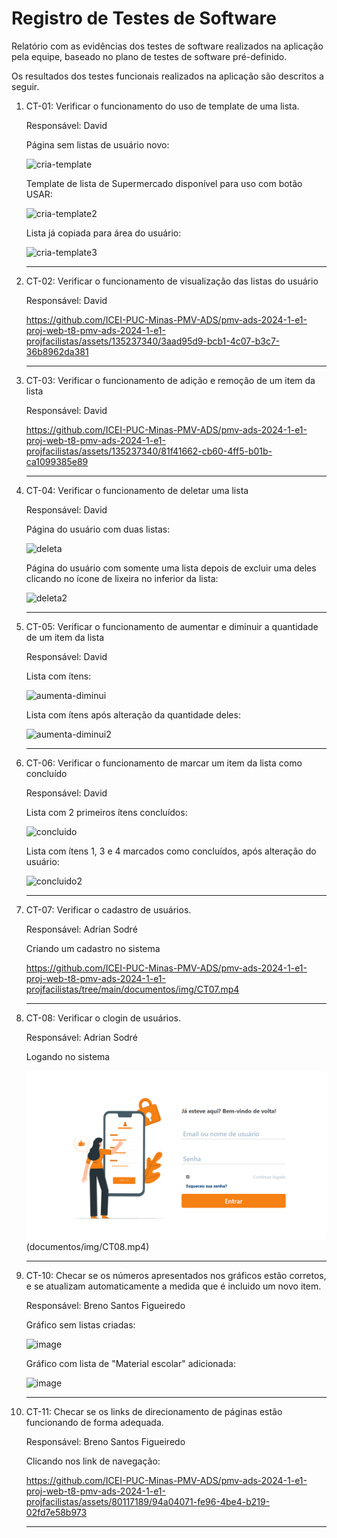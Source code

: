 # Registro de Testes de Software

Relatório com as evidências dos testes de software realizados na aplicação pela equipe, baseado no plano de testes de software pré-definido.

Os resultados dos testes funcionais realizados na aplicação são descritos a seguir.
<ol>
  <li> CT-01: Verificar o funcionamento do uso de template de uma lista.

  Responsável: David

  <p>Página sem listas de usuário novo:</p>
  
![cria-template](https://github.com/ICEI-PUC-Minas-PMV-ADS/pmv-ads-2024-1-e1-proj-web-t8-pmv-ads-2024-1-e1-projfacilistas/assets/135237340/729bd4fe-c297-4f8c-a03c-0d3c461cc50e)

  <p>Template de lista de Supermercado disponível para uso com botão USAR:</p>
  
  ![cria-template2](https://github.com/ICEI-PUC-Minas-PMV-ADS/pmv-ads-2024-1-e1-proj-web-t8-pmv-ads-2024-1-e1-projfacilistas/assets/135237340/afdcb43e-1178-49e7-a21a-22404acd8285)

  <p>Lista já copiada para área do usuário:</p>
  
  ![cria-template3](https://github.com/ICEI-PUC-Minas-PMV-ADS/pmv-ads-2024-1-e1-proj-web-t8-pmv-ads-2024-1-e1-projfacilistas/assets/135237340/1885ddc3-7cf0-4c96-a75d-90dff7b35894)

  </li>
  <hr>
  
  <li> CT-02: Verificar o funcionamento de visualização das listas do usuário

  Responsável: David

https://github.com/ICEI-PUC-Minas-PMV-ADS/pmv-ads-2024-1-e1-proj-web-t8-pmv-ads-2024-1-e1-projfacilistas/assets/135237340/3aad95d9-bcb1-4c07-b3c7-36b8962da381
  
  </li>

  <hr>
  
  <li> CT-03: Verificar o funcionamento de adição e remoção de um item da lista 

  Responsável: David


https://github.com/ICEI-PUC-Minas-PMV-ADS/pmv-ads-2024-1-e1-proj-web-t8-pmv-ads-2024-1-e1-projfacilistas/assets/135237340/81f41662-cb60-4ff5-b01b-ca1099385e89

  
  </li>

  <hr>
  
  <li> CT-04: Verificar o funcionamento de deletar uma lista

  Responsável: David

<p>Página do usuário com duas listas:</p>

![deleta](https://github.com/ICEI-PUC-Minas-PMV-ADS/pmv-ads-2024-1-e1-proj-web-t8-pmv-ads-2024-1-e1-projfacilistas/assets/135237340/08ccbf5e-a195-48f2-8614-6daba4bfe7e6)

<p>Página do usuário com somente uma lista depois de excluir uma deles clicando no ícone de lixeira no inferior da lista:</p>

![deleta2](https://github.com/ICEI-PUC-Minas-PMV-ADS/pmv-ads-2024-1-e1-proj-web-t8-pmv-ads-2024-1-e1-projfacilistas/assets/135237340/59d54195-a3ed-46c8-9c4f-82995606b89a)
  
  </li>

  <hr>
  
  <li> CT-05: Verificar o funcionamento de aumentar e diminuir a quantidade de um item da lista 

  Responsável: David
  <p>Lista com ítens:</p>
  
![aumenta-diminui](https://github.com/ICEI-PUC-Minas-PMV-ADS/pmv-ads-2024-1-e1-proj-web-t8-pmv-ads-2024-1-e1-projfacilistas/assets/135237340/aa6b29ff-ec7b-4997-9bb5-61c211f51836)

<p>Lista com ítens após alteração da quantidade deles:</p>

![aumenta-diminui2](https://github.com/ICEI-PUC-Minas-PMV-ADS/pmv-ads-2024-1-e1-proj-web-t8-pmv-ads-2024-1-e1-projfacilistas/assets/135237340/8301e9e2-593f-4b65-adbb-80721da161ae)

  </li>

  <hr>
  
  <li> CT-06: Verificar o funcionamento de marcar um item da lista como concluído 

  Responsável: David

<p>Lista com 2 primeiros ítens concluídos:</p>

![concluido](https://github.com/ICEI-PUC-Minas-PMV-ADS/pmv-ads-2024-1-e1-proj-web-t8-pmv-ads-2024-1-e1-projfacilistas/assets/135237340/ac963fc1-88b3-4398-9d7d-7c5af492852f)

<p>Lista com ítens 1, 3 e 4 marcados como concluídos, após alteração do usuário:</p>

  ![concluido2](https://github.com/ICEI-PUC-Minas-PMV-ADS/pmv-ads-2024-1-e1-proj-web-t8-pmv-ads-2024-1-e1-projfacilistas/assets/135237340/d3b2e9a9-60ac-4bd4-9e5b-bb37621d9a46)
  </li>

  
<hr>

<li> CT-07: Verificar o cadastro de usuários. 

  Responsável: Adrian Sodré

  <p>Criando um cadastro no sistema</p>

  https://github.com/ICEI-PUC-Minas-PMV-ADS/pmv-ads-2024-1-e1-proj-web-t8-pmv-ads-2024-1-e1-projfacilistas/tree/main/documentos/img/CT07.mp4

</li>

<hr>

<li> CT-08: Verificar o clogin de usuários. 

  Responsável: Adrian Sodré

  <p>Logando no sistema</p>

  ![CT08](documentos/img/CT08Img.png)(documentos/img/CT08.mp4)

  </li>

  <hr>

<li> CT-10: Checar se os números apresentados nos gráficos estão corretos, e se atualizam automaticamente a medida que é incluido um novo item.

  Responsável: Breno Santos Figueiredo

  <p>Gráfico sem listas criadas:</p>
  
  ![image](https://github.com/ICEI-PUC-Minas-PMV-ADS/pmv-ads-2024-1-e1-proj-web-t8-pmv-ads-2024-1-e1-projfacilistas/assets/80117189/8f291570-c952-4a31-8e3c-e759b32e838b)

  <p>Gráfico com lista de "Material escolar" adicionada:</p>
  
  ![image](https://github.com/ICEI-PUC-Minas-PMV-ADS/pmv-ads-2024-1-e1-proj-web-t8-pmv-ads-2024-1-e1-projfacilistas/assets/80117189/598a5d60-6b87-4a17-a37a-ead40ee34fc1)

  </li>
  <hr>

  <li> CT-11: Checar se os links de direcionamento de páginas estão funcionando de forma adequada.

  Responsável: Breno Santos Figueiredo

  <p>Clicando nos link de navegação:</p>
  
  https://github.com/ICEI-PUC-Minas-PMV-ADS/pmv-ads-2024-1-e1-proj-web-t8-pmv-ads-2024-1-e1-projfacilistas/assets/80117189/94a04071-fe96-4be4-b219-02fd7e58b973

  </li>
  <hr>
</ol>
